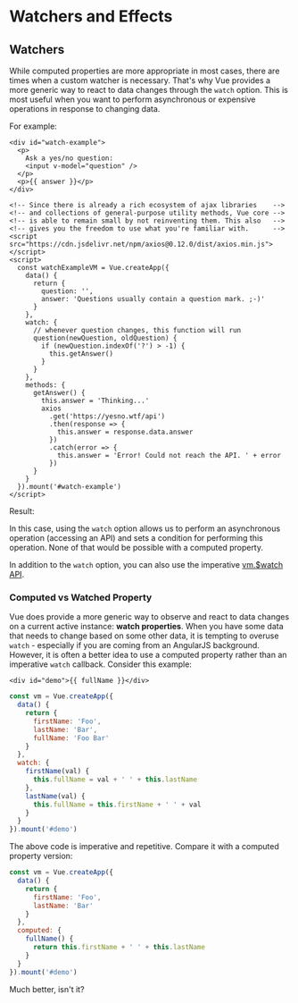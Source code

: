 # Watchers and Effects

## Watchers

While computed properties are more appropriate in most cases, there are times when a custom watcher is necessary. That's why Vue provides a more generic way to react to data changes through the `watch` option. This is most useful when you want to perform asynchronous or expensive operations in response to changing data.

For example:

```vue-html
<div id="watch-example">
  <p>
    Ask a yes/no question:
    <input v-model="question" />
  </p>
  <p>{{ answer }}</p>
</div>
```

```vue-html
<!-- Since there is already a rich ecosystem of ajax libraries    -->
<!-- and collections of general-purpose utility methods, Vue core -->
<!-- is able to remain small by not reinventing them. This also   -->
<!-- gives you the freedom to use what you're familiar with.      -->
<script src="https://cdn.jsdelivr.net/npm/axios@0.12.0/dist/axios.min.js"></script>
<script>
  const watchExampleVM = Vue.createApp({
    data() {
      return {
        question: '',
        answer: 'Questions usually contain a question mark. ;-)'
      }
    },
    watch: {
      // whenever question changes, this function will run
      question(newQuestion, oldQuestion) {
        if (newQuestion.indexOf('?') > -1) {
          this.getAnswer()
        }
      }
    },
    methods: {
      getAnswer() {
        this.answer = 'Thinking...'
        axios
          .get('https://yesno.wtf/api')
          .then(response => {
            this.answer = response.data.answer
          })
          .catch(error => {
            this.answer = 'Error! Could not reach the API. ' + error
          })
      }
    }
  }).mount('#watch-example')
</script>
```

Result:

<!-- <common-codepen-snippet title="Watch basic example" slug="GRJGqXp" tab="result" :preview="false" /> -->

In this case, using the `watch` option allows us to perform an asynchronous operation (accessing an API) and sets a condition for performing this operation. None of that would be possible with a computed property.

In addition to the `watch` option, you can also use the imperative [vm.$watch API](/api/component-instance.html#watch).

### Computed vs Watched Property

Vue does provide a more generic way to observe and react to data changes on a current active instance: **watch properties**. When you have some data that needs to change based on some other data, it is tempting to overuse `watch` - especially if you are coming from an AngularJS background. However, it is often a better idea to use a computed property rather than an imperative `watch` callback. Consider this example:

```vue-html
<div id="demo">{{ fullName }}</div>
```

```js
const vm = Vue.createApp({
  data() {
    return {
      firstName: 'Foo',
      lastName: 'Bar',
      fullName: 'Foo Bar'
    }
  },
  watch: {
    firstName(val) {
      this.fullName = val + ' ' + this.lastName
    },
    lastName(val) {
      this.fullName = this.firstName + ' ' + val
    }
  }
}).mount('#demo')
```

The above code is imperative and repetitive. Compare it with a computed property version:

```js
const vm = Vue.createApp({
  data() {
    return {
      firstName: 'Foo',
      lastName: 'Bar'
    }
  },
  computed: {
    fullName() {
      return this.firstName + ' ' + this.lastName
    }
  }
}).mount('#demo')
```

Much better, isn't it?
